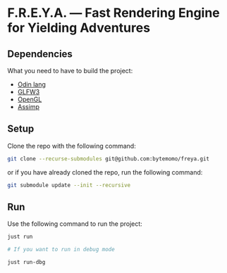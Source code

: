 # F.R.E.Y.A. — Fast Rendering Engine for Yielding Adventures

## Dependencies

What you need to have to build the project:

- [Odin lang](https://odin-lang.org/)
- [GLFW3](https://www.glfw.org/)
- [OpenGL](https://www.opengl.org/)
- [Assimp](https://assimp.org/)

## Setup

Clone the repo with the following command:

```sh
git clone --recurse-submodules git@github.com:bytemomo/freya.git
```

or if you have already cloned the repo, run the following command:

```sh
git submodule update --init --recursive
```

## Run

Use the following command to run the project:

```sh
just run

# If you want to run in debug mode

just run-dbg
```
